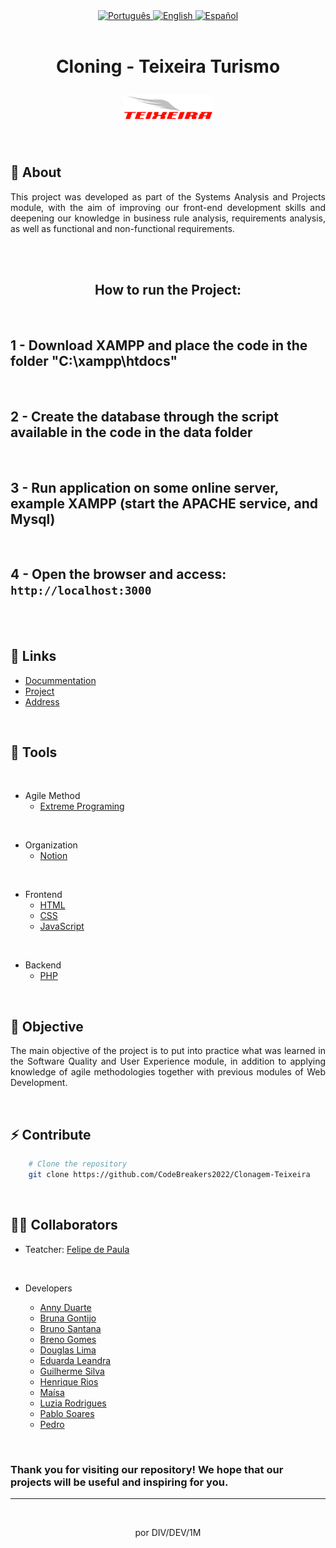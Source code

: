 <div align="center">
  <a href="README.md">
    <img src="https://img.shields.io/badge/Language-Portugu%C3%AAs-brightgreen" alt="Português">
  </a>
  <a href="README_en.md">
    <img src="https://img.shields.io/badge/Language-English-blue" alt="English">
  </a>
  <a href="README_sp.md">
    <img src="https://img.shields.io/badge/Language-Espa%C3%B1ol-orange" alt="Español">
  </a>
</div>

<br>

<!-- Presentation header -->
<h1 align="center">
     <!-- Project name -->
     <p>Cloning - Teixeira Turismo</p>
     <!-- Logo of the project -->
     <img src="assets/images/teixeira_logo.png">
</h1>

<br>

<!-- About the project -->
## 📄 About

<p style="text-align: justify">
This project was developed as part of the Systems Analysis and Projects module, with the aim of improving our front-end development skills and deepening our knowledge in business rule analysis, requirements analysis, as well as functional and non-functional requirements.
</p>

<br>

<!-- Apresentação da plataforma -->
<!-- <h2 align="center">
    Apresentação
</h2> -->

<!-- GIF de apresentação -->
<!-- <img src="./assets/GIFdevway.gif"> -->

<!-- <br> -->

<!-- Endereço do site -->
<!-- <h2 align="center"><a href="">Em breve no...</a></h2> -->

<br>

<h2 align="center">
     How to run the Project:
</h2>

<br>

## 1 - Download XAMPP and place the code in the folder "C:\xampp\htdocs"

<br>

## 2 - Create the database through the script available in the code in the data folder

<br>

## 3 - Run application on some online server, example XAMPP (start the APACHE service, and Mysql)

<br>

## 4 - Open the browser and access: `http://localhost:3000`

<br>
<br>

<!-- Links -->
## 🔗 Links
- [Docummentation](Document/documentation.txt)
- [Project](https://github.com/CodeBreakers2022/Clonagem-Teixeira)
- [Address]()

<br>

<!-- Technology tools -->
## 🔨 Tools

<br>

- Agile Method
    - [Extreme Programing](https://www.agilealliance.org/)

<br>

- Organization
    - [Notion](https://www.notion.so/pt-br)

<br>

- Frontend
    - [HTML](https://www.w3.org/TR/html/)
    - [CSS](https://www.w3.org/TR/html/)
    - [JavaScript](https://developer.mozilla.org/docs/Web/JavaScript/Guide)

<br>

- Backend
    - [PHP](https://www.php.net/)

<br>

<!-- Project objetives -->
## 🎯 Objective

 <p style="text-align: justify">
The main objective of the project is to put into practice what was learned in the Software Quality and User Experience module, in addition to applying knowledge of agile methodologies together with previous modules of Web Development.
 </p>

<br>

## ⚡ Contribute

```bash
    # Clone the repository
    git clone https://github.com/CodeBreakers2022/Clonagem-Teixeira
```

<br>

## 👷‍♂️ Collaborators

- Teatcher: [Felipe de Paula](https://github.com/depaulaio)

<br>

- Developers

    - [Anny Duarte](https://github.com/Muniz-DuarteAnny)
    - [Bruna Gontijo](https://github.com/brunagtmaia)
    - [Bruno Santana]()
    - [Breno Gomes](https://github.com/brngom3s)
    - [Douglas Lima](https://github.com/DOzinhaha)
    - [Eduarda Leandra](https://github.com/DudaLeandra)
    - [Guilherme Silva](https://github.com/guisilvas)
    - [Henrique Rios](https://github.com/hriquerios)
    - [Maísa](https://github.com/Chuuyaank)
    - [Luzia Rodrigues](https://github.com/Luziarcmuniz)
    - [Pablo Soares](https://github.com/PabloSoares1572)
    - [Pedro]()

<br>

### Thank you for visiting our repository! We hope that our projects will be useful and inspiring for you.

---

<br>

<p align="center">por DIV/DEV/1M</p>

